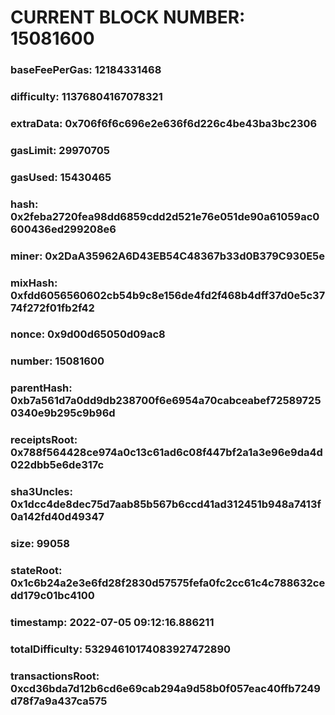 # CURRENT BLOCK NUMBER: 15081600

### baseFeePerGas: 12184331468
### difficulty: 11376804167078321
### extraData: 0x706f6f6c696e2e636f6d226c4be43ba3bc2306
### gasLimit: 29970705
### gasUsed: 15430465
### hash: 0x2feba2720fea98dd6859cdd2d521e76e051de90a61059ac0600436ed299208e6
### miner: 0x2DaA35962A6D43EB54C48367b33d0B379C930E5e
### mixHash: 0xfdd6056560602cb54b9c8e156de4fd2f468b4dff37d0e5c3774f272f01fb2f42
### nonce: 0x9d00d65050d09ac8
### number: 15081600
### parentHash: 0xb7a561d7a0dd9db238700f6e6954a70cabceabef725897250340e9b295c9b96d
### receiptsRoot: 0x788f564428ce974a0c13c61ad6c08f447bf2a1a3e96e9da4d022dbb5e6de317c
### sha3Uncles: 0x1dcc4de8dec75d7aab85b567b6ccd41ad312451b948a7413f0a142fd40d49347
### size: 99058
### stateRoot: 0x1c6b24a2e3e6fd28f2830d57575fefa0fc2cc61c4c788632cedd179c01bc4100
### timestamp: 2022-07-05 09:12:16.886211
### totalDifficulty: 53294610174083927472890
### transactionsRoot: 0xcd36bda7d12b6cd6e69cab294a9d58b0f057eac40ffb7249d78f7a9a437ca575
